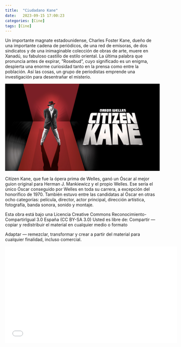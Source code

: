 ```yaml
---
title:  "Ciudadano Kane"
date:   2023-09-15 17:00:23
categories: [Cine]
tags: [Cine]
---
```


Un importante magnate estadounidense, Charles Foster Kane, dueño de una importante cadena de periódicos, de una red de emisoras, de dos sindicatos y de una inimaginable colección de obras de arte, muere en Xanadú, su fabuloso castillo de estilo oriental. La última palabra que pronuncia antes de expirar, ”Rosebud”, cuyo significado es un enigma, despierta una enorme curiosidad tanto en la prensa como entre la población. Así las cosas, un grupo de periodistas emprende una investigación para desentrañar el misterio.

![Ciudadano Kane](/images/kane.jpg)

Citizen Kane, que fue la ópera prima de Welles, ganó un Óscar al mejor guion original para Herman J. Mankiewicz y el propio Welles. Ese sería el único Óscar conseguido por Welles en toda su carrera, a excepción del honorífico de 1970. También estuvo entre las candidatas al Óscar en otras ocho categorías: película, director, actor principal, dirección artística, fotografía, banda sonora, sonido y montaje.

Esta obra está bajo una Licencia Creative Commons Reconocimiento-CompartirIgual 3.0 España (CC BY-SA 3.0) Usted es libre de: Compartir — copiar y redistribuir el material en cualquier medio o formato

Adaptar — remezclar, transformar y crear a partir del material para cualquier finalidad, incluso comercial.


<iframe width="560" height="315" 
src="//ok.ru/videoembed/1159917931103"
 frameborder="0" allow="autoplay" allowfullscreen></iframe>

